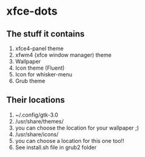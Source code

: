 # xfce-dots


## The stuff it contains
1. xfce4-panel theme
0. xfwm4 (xfce window manager) theme
0. Wallpaper
0. Icon theme (Fluent)
1. Icon for whisker-menu
2. Grub theme


## Their locations
1. ~/.config/gtk-3.0
0. /usr/share/themes/
0. you can choose the location for your wallpaper ;)
0. /usr/share/icons/
1. you can choose a location for this one too!!
2. See install.sh file in grub2 folder
